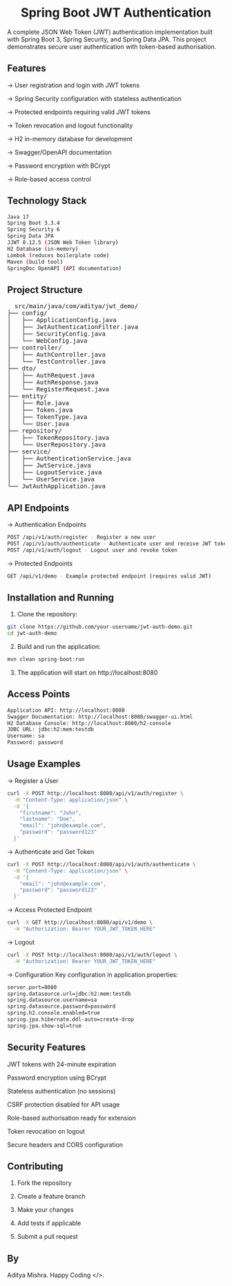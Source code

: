 <h1 align="center"> Spring Boot JWT Authentication </h1>
A complete JSON Web Token (JWT) authentication implementation built with Spring Boot 3, Spring Security, and Spring Data JPA. This project demonstrates secure user authentication with token-based authorisation.

## Features
-> User registration and login with JWT tokens

-> Spring Security configuration with stateless authentication

-> Protected endpoints requiring valid JWT tokens

-> Token revocation and logout functionality

-> H2 in-memory database for development

-> Swagger/OpenAPI documentation

-> Password encryption with BCrypt

-> Role-based access control

## Technology Stack
```bash
Java 17
Spring Boot 3.3.4
Spring Security 6
Spring Data JPA
JJWT 0.12.5 (JSON Web Token library)
H2 Database (in-memory)
Lombok (reduces boilerplate code)
Maven (build tool)
SpringDoc OpenAPI (API documentation)
```

## Project Structure
<pre>
  src/main/java/com/aditya/jwt_demo/
├── config/
│   ├── ApplicationConfig.java
│   ├── JwtAuthenticationFilter.java
│   ├── SecurityConfig.java
│   └── WebConfig.java
├── controller/
│   ├── AuthController.java
│   └── TestController.java
├── dto/
│   ├── AuthRequest.java
│   ├── AuthResponse.java
│   └── RegisterRequest.java
├── entity/
│   ├── Role.java
│   ├── Token.java
│   ├── TokenType.java
│   └── User.java
├── repository/
│   ├── TokenRepository.java
│   └── UserRepository.java
├── service/
│   ├── AuthenticationService.java
│   ├── JwtService.java
│   ├── LogoutService.java
│   └── UserService.java
└── JwtAuthApplication.java
</pre>

## API Endpoints
-> Authentication Endpoints
```bash
POST /api/v1/auth/register - Register a new user
POST /api/v1/auth/authenticate - Authenticate user and receive JWT token
POST /api/v1/auth/logout - Logout user and revoke token
```
-> Protected Endpoints
```bash
GET /api/v1/demo - Example protected endpoint (requires valid JWT)
```
## Installation and Running
1. Clone the repository:
```bash
git clone https://github.com/your-username/jwt-auth-demo.git
cd jwt-auth-demo
```
2. Build and run the application:
```bash
mvn clean spring-boot:run
```
3. The application will start on http://localhost:8080

## Access Points
```bash
Application API: http://localhost:8080
Swagger Documentation: http://localhost:8080/swagger-ui.html
H2 Database Console: http://localhost:8080/h2-console
JDBC URL: jdbc:h2:mem:testdb
Username: sa
Password: password
```
## Usage Examples
-> Register a User 
```bash
curl -X POST http://localhost:8080/api/v1/auth/register \
  -H "Content-Type: application/json" \
  -d '{
    "firstname": "John",
    "lastname": "Doe",
    "email": "john@example.com",
    "password": "password123"
  }'
```
-> Authenticate and Get Token
```bash
curl -X POST http://localhost:8080/api/v1/auth/authenticate \
  -H "Content-Type: application/json" \
  -d '{
    "email": "john@example.com",
    "password": "password123"
  }'
```
-> Access Protected Endpoint
```bash
curl -X GET http://localhost:8080/api/v1/demo \
  -H "Authorization: Bearer YOUR_JWT_TOKEN_HERE"
```
-> Logout
```bash
curl -X POST http://localhost:8080/api/v1/auth/logout \
  -H "Authorization: Bearer YOUR_JWT_TOKEN_HERE"
```
-> Configuration
Key configuration in application.properties:
```bash
server.port=8080
spring.datasource.url=jdbc:h2:mem:testdb
spring.datasource.username=sa
spring.datasource.password=password
spring.h2.console.enabled=true
spring.jpa.hibernate.ddl-auto=create-drop
spring.jpa.show-sql=true
```

## Security Features
JWT tokens with 24-minute expiration

Password encryption using BCrypt

Stateless authentication (no sessions)

CSRF protection disabled for API usage

Role-based authorisation ready for extension

Token revocation on logout

Secure headers and CORS configuration

## Contributing
1. Fork the repository

2. Create a feature branch

3. Make your changes

4. Add tests if applicable

5. Submit a pull request

## By 
Aditya Mishra. 
Happy Coding </>.
